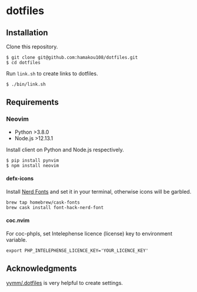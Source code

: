 # dotfiles

## Installation

Clone this repository.

```
$ git clone git@github.com:hamakou108/dotfiles.git
$ cd dotfiles
```

Run ``link.sh`` to create links to dotfiles.

```
$ ./bin/link.sh
```

## Requirements

### Neovim

- Python >3.8.0
- Node.js >12.13.1

Install client on Python and Node.js respectively.

```
$ pip install pynvim
$ npm install neovim
```

#### defx-icons

Install [Nerd Fonts](https://github.com/ryanoasis/nerd-fonts) and set it in your terminal, otherwise icons will be garbled.

```
brew tap homebrew/cask-fonts
brew cask install font-hack-nerd-font
```

#### coc.nvim

For coc-phpls, set Intelephense licence (license) key to environment variable.

```
export PHP_INTELEPHENSE_LICENCE_KEY='YOUR_LICENCE_KEY'
```

## Acknowledgments

[yymm/.dotfiles](https://github.com/yymm/.dotfiles/tree/master/config/nvim) is very helpful to create settings.

